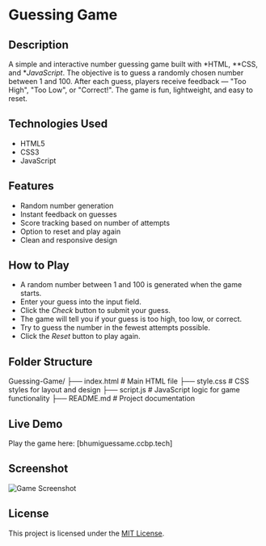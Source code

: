# Guessing Game

## Description

A simple and interactive number guessing game built with *HTML, **CSS, and **JavaScript*. The objective is to guess a randomly chosen number between 1 and 100. After each guess, players receive feedback — "Too High", "Too Low", or "Correct!". The game is fun, lightweight, and easy to reset.

## Technologies Used

- HTML5  
- CSS3  
- JavaScript

## Features

- Random number generation  
- Instant feedback on guesses  
- Score tracking based on number of attempts  
- Option to reset and play again  
- Clean and responsive design

## How to Play

- A random number between 1 and 100 is generated when the game starts.  
- Enter your guess into the input field.  
- Click the *Check* button to submit your guess.  
- The game will tell you if your guess is too high, too low, or correct.  
- Try to guess the number in the fewest attempts possible.  
- Click the *Reset* button to play again.

## Folder Structure
Guessing-Game/
├── index.html       # Main HTML file
├── style.css        # CSS styles for layout and design
├── script.js        # JavaScript logic for game functionality
├── README.md        # Project documentation

## Live Demo

Play the game here: [bhumiguessame.ccbp.tech]

## Screenshot

![Game Screenshot](https://res.cloudinary.com/dzftwxkiu/image/upload/v1747232941/Screenshot_2025-05-14_195325_hnq6li.png)

## License

This project is licensed under the [MIT License](LICENSE).
